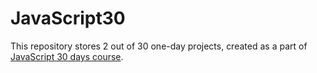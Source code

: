 # JavaScript30
This repository stores 2 out of 30 one-day projects, created as a part of [JavaScript 30 days course](https://javascript30.com/).
